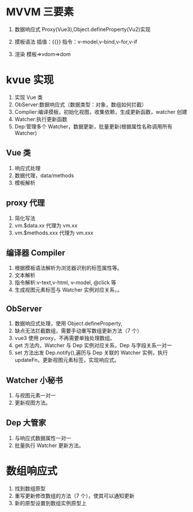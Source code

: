 # MVVM 三要素

1. 数据响应式
   Proxy(Vue3),Object.defineProperty(Vu2)实现
2. 摸板语法
   插值：{{}}
   指令：v-model,v-bind,v-for,v-if

3. 渲染
   模板=>vdom=>dom

# kvue 实现

1. 实现 Vue 类
2. ObServer:数据响应式（数据类型：对象，数组如何拦截）
3. Complier:编译摸板，初始化视图，收集依赖，生成更新函数，watcher 创建
4. Watcher:执行更新函数
5. Dep:管理多个 Watcher，数据更新，批量更新(根据属性名称调用所有 Watcher)

## Vue 类

1. 响应式处理
2. 数据代理，data/methods
3. 模板解析

## proxy 代理

1. 简化写法
2. vm.\$data.xx 代理为 vm.xx
3. vm.\$methods.xxx 代理为 vm.xxx

## 编译器 Compiler

1. 根据模板语法解析为浏览器识别的标签属性等。
2. 文本解析
3. 指令解析:v-text,v-html, v-model, @click 等
4. 生成视图元素标签与 Watcher 实例对应关系，。

## ObServer

1. 数据响应式处理，使用 Object.defineProperty,
2. 缺点无法拦截数组，需要手动重写数组更新方法（7 个）
3. vue3 使用 proxy，不再需要单独处理数组。
4. get 方法内，Watcher 与 Dep 实例对应关系，Dep 与字段关系一对一
5. set 方法出发 Dep.notify(),遍历与 Dep 关联的 Watcher 实例，执行 updateFn，更新视图元素标签，实现响应式。

## Watcher 小秘书

1. 与视图元素一对一
2. 更新视图方法。

## Dep 大管家

1. 与响应式数据属性一对一
2. 批量执行 Watcher 更新方法。

# 数组响应式

1. 找到数组原型
2. 重写更新修改数组的方法（7 个），使其可以通知更新
3. 新的原型设置到数组实例原型上
